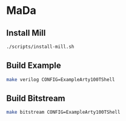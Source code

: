 # MaDa

## Install Mill

```bash
./scripts/install-mill.sh
```

## Build Example

```bash
make verilog CONFIG=ExampleArty100TShell
```

## Build Bitstream

```bash
make bitstream CONFIG=ExampleArty100TShell
```

